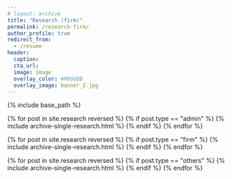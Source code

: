 ```yaml
---
# layout: archive
title: "Research (firm)"
permalink: /research-firm/
author_profile: true
redirect_from:
  - /resume
header: 
  caption: 
  cta_url:
  image: image
  overlay_color: #RRGGBB
  overlay_image: banner_2.jpg
---
```


{% include base_path %}

{% for post in site.research reversed %}
  {% if post.type == "admin" %}
    {% include archive-single-research.html %}
  {% endif %}
{% endfor %}

{% for post in site.research reversed %}
  {% if post.type == "firm" %}
    {% include archive-single-research.html %}
  {% endif %}
{% endfor %}

{% for post in site.research reversed %}
  {% if post.type == "others" %}
    {% include archive-single-research.html %}
  {% endif %}
{% endfor %}
